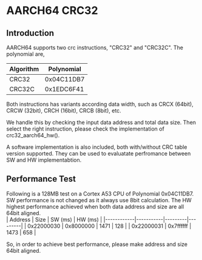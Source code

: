 # AARCH64 CRC32
## Introduction
AARCH64 supports two crc instructions, "CRC32" and "CRC32C". The polynomial are, <br>

| Algorithm | Polynomial |
|-----------|------------|
| CRC32     | 0x04C11DB7 |
| CRC32C    | 0x1EDC6F41 | <br>

Both instructions has variants according data width, such as CRCX (64bit), CRCW (32bit), CRCH (16bit), CRCB (8bit), etc. <br>

We handle this by checking the input data address and total data size. Then select the right instruction, please check the implementation of crc32_aarch64_hw(). <br>

A software implementation is also included, both with/without CRC table version supported. They can be used to evaluatate perfromance between SW and HW implementabtion. <br>

## Performance Test
Following is a 128MB test on a Cortex A53 CPU of Polynomial 0x04C11DB7. SW performance is not changed as it always use 8bit calculation. The HW highest performance achieved when both data address and size are all 64bit aligned.<br>
| Address    | Size      | SW (ms) | HW (ms) |
|------------|-----------|---------|---------|
| 0x22000030 | 0x8000000 | 1471    | 128     |
| 0x22000031 | 0x7ffffff | 1473    | 658     | <br>

So, in order to achieve best performance, please make address and size 64bit aligned.
